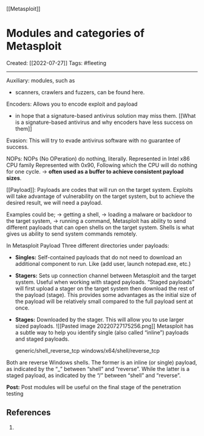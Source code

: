 [[Metasploit]]

# Modules and categories of Metasploit
Created:  [[2022-07-27]]
Tags: #fleeting 

---
Auxiliary: modules, such as 
- scanners, crawlers and fuzzers, can be found here.


Encoders: Allows you to encode exploit and payload 
- in hope that a signature-based antivirus solution may miss them.
[[What is a signature-based antivirus and why encoders have less success on them]]


Evasion: This will try to evade antivirus software with no guarantee of success. 


NOPs: NOPs (No OPeration) do nothing, literally.
Represented in Intel x86 CPU family 
Represented with 0x90, 
Following which the CPU will do nothing for one cycle. 
-> **often used as a buffer to achieve consistent payload sizes**.


[[Payload]]: Payloads are codes that will run on the target system.
Exploits will take advantage of vulnerability on the target system, 
but to achieve the desired result, we will need a payload. 

Examples could be; 
-> getting a shell, 
-> loading a malware or backdoor to the target system, 
-> running a command, 
Metasploit has ability to send different payloads that can open shells on the target system. Shells is what gives us ability to send system commands remotely. 

In Metasploit Payload
Three different directories under payloads:
-   **Singles:** 
    Self-contained payloads that do not need to download an additional component to run.
    Like (add user, launch notepad.exe, etc.) 

-   **Stagers:** 
    Sets up connection channel between Metasploit and the target system. 
    Useful when working with staged payloads. “Staged payloads” will first upload a stager on the target system then download the rest of the payload (stage). This provides some advantages as the initial size of the payload will be relatively small compared to the full payload sent at once.

-   **Stages:** Downloaded by the stager. This will allow you to use larger sized payloads.
![[Pasted image 20220727175256.png]]
Metasploit has a subtle way to help you identify single (also called “inline”) payloads and staged payloads.

    generic/shell_reverse_tcp
    windows/x64/shell/reverse_tcp

Both are reverse Windows shells. 
The former is an inline (or single) payload, as indicated by the “_” between “shell” and “reverse”. While the latter is a staged payload, as indicated by the “/” between “shell” and “reverse”.


**Post:** Post modules will be useful on the final stage of the penetration testing












## References
1. 